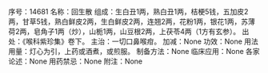 序号：14681
名称：回生散
组成：生白丑1两，熟白丑1两，桔梗5钱，五加皮2两，甘草5钱，熟白鲜皮2两，生白鲜皮2两，连翘2两，花粉1两，银花1两，苏薄荷2两，皂角子1两（炒），山栀1两，山豆根2两，上茯苓4两（1方有玄参）。
出处：《喉科紫珍集》卷下。
主治：一切口鼻喉疳。
加减：None
功效：None
用法用量：灯心为引，上药或酒煮，或煎服。
制备方法：None
临床应用：None
各家论述：None
用药禁忌：None
附注：None
